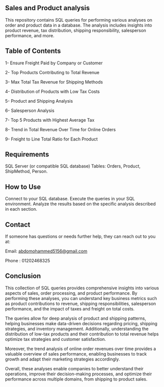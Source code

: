 
## Sales and Product analysis 
This repository contains SQL queries for performing various analyses on order and product data in a database. The analysis includes insights into product revenue, tax distribution, shipping responsibility, salesperson performance, and more.





## Table of Contents
1- Ensure Freight Paid by Company or Customer

2- Top Products Contributing to Total Revenue

3- Max Total Tax Revenue for Shipping Methods

4- Distribution of Products with Low Tax Costs

5- Product and Shipping Analysis

6- Salesperson Analysis

7- Top 5 Products with Highest Average Tax

8- Trend in Total Revenue Over Time for Online Orders

9- Freight to Line Total Ratio for Each Product
## Requirements
SQL Server (or compatible SQL database)
Tables: Orders, Product, ShipMethod, Person.

## How to Use
Connect to your SQL database.
Execute the queries in your SQL environment.
Analyze the results based on the specific analysis described in each section.
## Contact

If someone has questions or needs further help, they can reach out to you at:

Email: abdomohammed5156@gmail.com

Phone : 01202468325


## Conclusion
This collection of SQL queries provides comprehensive insights into various aspects of sales, order processing, and product performance. By performing these analyses, you can understand key business metrics such as product contributions to revenue, shipping responsibilities, salesperson performance, and the impact of taxes and freight on total costs.

The queries allow for deep analysis of product and shipping patterns, helping businesses make data-driven decisions regarding pricing, shipping strategies, and inventory management. Additionally, understanding the distribution of low-tax products and their contribution to total revenue helps optimize tax strategies and customer satisfaction.

Moreover, the trend analysis of online order revenues over time provides a valuable overview of sales performance, enabling businesses to track growth and adapt their marketing strategies accordingly.

Overall, these analyses enable companies to better understand their operations, improve their decision-making processes, and optimize their performance across multiple domains, from shipping to product sales.

